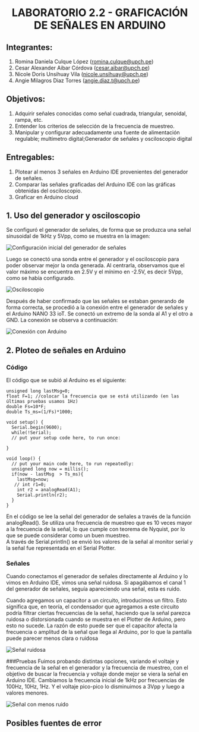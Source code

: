 <div align="center">
<h1>LABORATORIO 2.2 - GRAFICACIÓN DE SEÑALES EN ARDUINO</h1>
</div>

## Integrantes:
1. Romina Daniela Culque López (romina.culque@upch.pe)
2. Cesar Alexander Aibar Córdova (cesar.aibar@upch.pe)
3. Nicole Doris Unsihuay Vila (nicole.unsihuay@upch.pe)
4. Angie Milagros Diaz Torres (angie.diaz.t@upch.pe)

## Objetivos:
1. Adquirir señales conocidas como señal cuadrada, triangular, senoidal, rampa, etc.
2. Entender los criterios de selección de la frecuencia de muestreo.
3. Manipular y configurar adecuadamente una fuente de alimentación regulable; multímetro digital;Generador de señales y osciloscopio digital

## Entregables:
1. Plotear al menos 3 señales en Arduino IDE provenientes del generador de señales.
2. Comparar las señales graficadas del Arduino IDE con las gráficas obtenidas del osciloscopio.
3. Graficar en Arduino cloud

## 1. Uso del generador y osciloscopio
Se configuró el generador de señales, de forma que se produzca una señal sinusoidal de 1kHz y 5Vpp, como se muestra en la imagen:

![Configuración inicial del generador de señales](https://github.com/angiet04/Intro_se-ales06/blob/main/Im%C3%A1genes/generador.jpg)

Luego se conectó una sonda entre el generador y el osciloscopio para poder observar mejor la onda generada. 
Al centrarla, observamos que el valor máximo se encuentra en 2.5V y el mínimo en -2.5V, es decir 5Vpp, como se había configurado.  

![Osciloscopio](https://github.com/angiet04/Intro_se-ales06/blob/main/Im%C3%A1genes/osciloscopio.jpg)

Después de haber confirmado que las señales se estaban generando de forma correcta, se procedió a la conexión entre el generador de señales y el Arduino NANO 33 ioT. 
Se conectó un extremo de la sonda al A1 y el otro a GND. La conexión se observa a continuación: 

![Conexión con Arduino](https://github.com/angiet04/Intro_se-ales06/blob/main/Im%C3%A1genes/conexion_con_arduino.jpg)

## 2. Ploteo de señales en Arduino
###  Código 
El código que se subió al Arduino es el siguiente:
```arduino
unsigned long lastMsg=0;
float F=1; //colocar la frecuencia que se está utilizando (en las últimas pruebas usamos 1Hz)
double Fs=10*F;
double Ts_ms=(1/Fs)*1000;

void setup() {
  Serial.begin(9600);
  while(!Serial);
  // put your setup code here, to run once:

}

void loop() {
  // put your main code here, to run repeatedly:
  unsigned long now = millis();
  if(now - lastMsg  > Ts_ms){
    lastMsg=now;
   // int r1=0;
    int r2 = analogRead(A1);
    Serial.println(r2);
  }
}
```
En el código se lee la señal del generador de señales a través de la función analogRead(). Se utiliza una frecuencia de muestreo que es 10 veces mayor a la frecuencia de la señal, lo que cumple con teorema de Nyquist, por lo que se puede considerar como un buen muestreo.  
A través de Serial.println() se envió los valores de la señal al monitor serial y la señal fue representada en el Serial Plotter.

### Señales
Cuando conectamos el generador de señales directamente al Arduino y lo vimos en Arduino IDE, vimos una señal ruidosa. Si apagábamos el canal 1 del generador de señales, seguía apareciendo una señal, esta es ruido.

Cuando agregamos un capacitor a un circuito, introducimos un filtro. Esto significa que, en teoría, el condensador que agregamos a este circuito podría filtrar ciertas frecuencias de la señal, haciendo que la señal parezca ruidosa o distorsionada cuando se muestra en el Plotter de Arduino, pero esto no sucede. La razón de esto puede ser que el capacitor afecta la frecuencia o amplitud de la señal que llega al Arduino, por lo que la pantalla puede parecer menos clara o ruidosa

![Señal ruidosa](https://github.com/angiet04/Intro_se-ales06/blob/main/Im%C3%A1genes/senal_sinusoidal_ruidosa2.jpg)

###Pruebas
Fuimos probando distintas opciones, variando el voltaje y frecuencia de la señal en el generador y la frecuencia de muestreo, con el objetivo de buscar la frecuencia y voltaje donde mejor se viera la señal en Arduino IDE. Cambiamos la frecuencia inicial de 1kHz por frecuencias de 100Hz, 10Hz, 1Hz. Y el voltaje pico-pico lo disminuimos a 3Vpp y luego a valores menores. 

![Señal con menos ruido](https://github.com/angiet04/Intro_se-ales06/blob/main/Im%C3%A1genes/senal_sinusoidal2.jpg)

## Posibles fuentes de error
